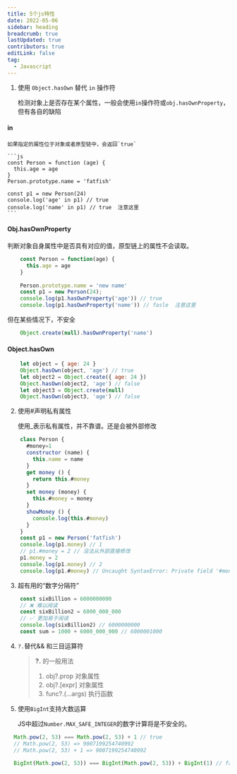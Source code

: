 ```yaml
---
title: 5个js特性
date: 2022-05-06
sidebar: heading
breadcrumb: true
lastUpdated: true
contributors: true
editLink: false
tag:
  - Javascript
---
```

1. 使用 `Object.hasOwn` 替代 `in` 操作符

    检测对象上是否存在某个属性，一般会使用`in`操作符或`obj.hasOwnProperty`，但有各自的缺陷

#### in

    如果指定的属性位于对象或者原型链中，会返回`true`

    ```js
    const Person = function (age) {
      this.age = age
    }
    Person.prototype.name = 'fatfish'
    
    const p1 = new Person(24)
    console.log('age' in p1) // true 
    console.log('name' in p1) // true  注意这里
    ```

#### Obj.hasOwnProperty
   判断对象自身属性中是否具有对应的值，原型链上的属性不会读取。

```js
    const Person = function(age) {
      this.age = age
    }
    
    Person.prototype.name = 'new name'
    const p1 = new Person(24);
    console.log(p1.hasOwnProperty('age')) // true 
    console.log(p1.hasOwnProperty('name')) // fasle  注意这里
```

但在某些情况下，不安全

```js
    Object.create(null).hasOwnProperty('name')
```

#### Object.hasOwn

```js
    let object = { age: 24 }
    Object.hasOwn(object, 'age') // true
    let object2 = Object.create({ age: 24 })
    Object.hasOwn(object2, 'age') // false  
    let object3 = Object.create(null)
    Object.hasOwn(object3, 'age') // false 
```

2. 使用#声明私有属性

   使用_表示私有属性，并不靠谱。还是会被外部修改

```js
    class Person {
      #money=1
      constructor (name) {
        this.name = name
      }
      get money () {
        return this.#money
      }
      set money (money) {
        this.#money = money
      }
      showMoney () {
        console.log(this.#money)
      }
    }
    const p1 = new Person('fatfish')
    console.log(p1.money) // 1
    // p1.#money = 2 // 没法从外部直接修改
    p1.money = 2
    console.log(p1.money) // 2
    console.log(p1.#money) // Uncaught SyntaxError: Private field '#money' must be declared in an enclosing class
```

3. 超有用的“数字分隔符”

```js
    const sixBillion = 6000000000
    // ❌ 难以阅读
    const sixBillion2 = 6000_000_000
    // ✅ 更加易于阅读
    console.log(sixBillion2) // 6000000000
    const sum = 1000 + 6000_000_000 // 6000001000
```

4. `?.`替代&& 和三目运算符

    > **?.** 的一般用法
    >
    >1. obj?.prop 对象属性
    >2. obj?.[expr] 对象属性
    >3. func?.(...args) 执行函数

5. 使用`BigInt`支持大数运算

   JS中超过`Number.MAX_SAFE_INTEGER`的数字计算将是不安全的。

```js
  Math.pow(2, 53) === Math.pow(2, 53) + 1 // true
  // Math.pow(2, 53) => 9007199254740992
  // Math.pow(2, 53) + 1 => 9007199254740992
  
  BigInt(Math.pow(2, 53)) === BigInt(Math.pow(2, 53)) + BigInt(1) // false
```
